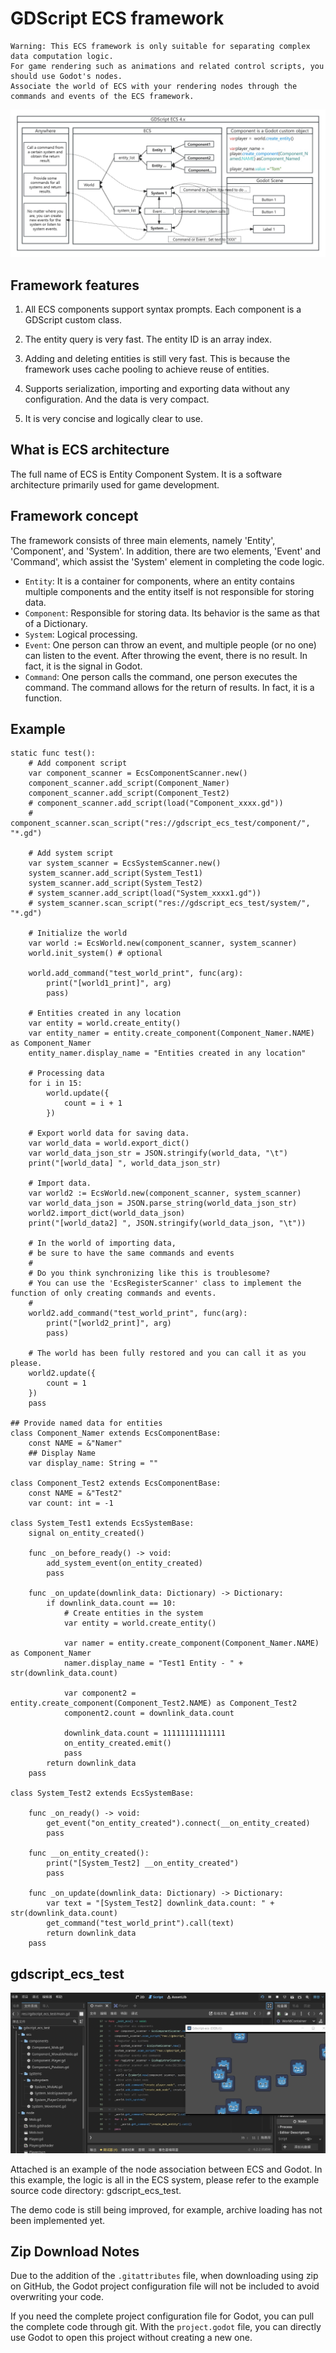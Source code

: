 # GDScript ECS framework

	Warning: This ECS framework is only suitable for separating complex data computation logic.
	For game rendering such as animations and related control scripts, you should use Godot's nodes.
	Associate the world of ECS with your rendering nodes through the commands and events of the ECS framework.

![GDScript ECS](https://raw.githubusercontent.com/yihrmc/gdscript-ecs-assets/main/ecs2.jpg)

## Framework features

1. All ECS components support syntax prompts. Each component is a GDScript custom class.

2. The entity query is very fast. The entity ID is an array index.

3. Adding and deleting entities is still very fast. This is because the framework uses cache pooling to achieve reuse of entities.

4. Supports serialization, importing and exporting data without any configuration. And the data is very compact.

5. It is very concise and logically clear to use.


## What is ECS architecture

The full name of ECS is Entity Component System. It is a software architecture primarily used for game development.


## Framework concept

The framework consists of three main elements, namely 'Entity', 'Component', and 'System'.
In addition, there are two elements, 'Event' and 'Command', which assist the 'System' element in completing the code logic.

- `Entity`: It is a container for components, where an entity contains multiple components and the entity itself is not responsible for storing data.
- `Component`: Responsible for storing data. Its behavior is the same as that of a Dictionary.
- `System`: Logical processing.
- `Event`: One person can throw an event, and multiple people (or no one) can listen to the event. After throwing the event, there is no result. In fact, it is the signal in Godot.
- `Command`: One person calls the command, one person executes the command. The command allows for the return of results. In fact, it is a function.

## Example
```gdscript
static func test():
	# Add component script
	var component_scanner = EcsComponentScanner.new()
	component_scanner.add_script(Component_Namer)
	component_scanner.add_script(Component_Test2)
	# component_scanner.add_script(load("Component_xxxx.gd"))
	# component_scanner.scan_script("res://gdscript_ecs_test/component/", "*.gd")

	# Add system script
	var system_scanner = EcsSystemScanner.new()
	system_scanner.add_script(System_Test1)
	system_scanner.add_script(System_Test2)
	# system_scanner.add_script(load("System_xxxx1.gd"))
	# system_scanner.scan_script("res://gdscript_ecs_test/system/", "*.gd")

	# Initialize the world
	var world := EcsWorld.new(component_scanner, system_scanner)
	world.init_system() # optional

	world.add_command("test_world_print", func(arg):
		print("[world1_print]", arg)
		pass)

	# Entities created in any location
	var entity = world.create_entity()
	var entity_namer = entity.create_component(Component_Namer.NAME) as Component_Namer
	entity_namer.display_name = "Entities created in any location"

	# Processing data
	for i in 15:
		world.update({
			count = i + 1
		})

	# Export world data for saving data.
	var world_data = world.export_dict()
	var world_data_json_str = JSON.stringify(world_data, "\t")
	print("[world_data] ", world_data_json_str)

	# Import data.
	var world2 := EcsWorld.new(component_scanner, system_scanner)
	var world_data_json = JSON.parse_string(world_data_json_str)
	world2.import_dict(world_data_json)
	print("[world_data2] ", JSON.stringify(world_data_json, "\t"))

	# In the world of importing data,
	# be sure to have the same commands and events
	#
	# Do you think synchronizing like this is troublesome?
	# You can use the 'EcsRegisterScanner' class to implement the function of only creating commands and events.
	#
	world2.add_command("test_world_print", func(arg):
		print("[world2_print]", arg)
		pass)

	# The world has been fully restored and you can call it as you please.
	world2.update({
		count = 1
	})
	pass

## Provide named data for entities
class Component_Namer extends EcsComponentBase:
	const NAME = &"Namer"
	## Display Name
	var display_name: String = ""

class Component_Test2 extends EcsComponentBase:
	const NAME = &"Test2"
	var count: int = -1

class System_Test1 extends EcsSystemBase:
	signal on_entity_created()

	func _on_before_ready() -> void:
		add_system_event(on_entity_created)
		pass

	func _on_update(downlink_data: Dictionary) -> Dictionary:
		if downlink_data.count == 10:
			# Create entities in the system
			var entity = world.create_entity()

			var namer = entity.create_component(Component_Namer.NAME) as Component_Namer
			namer.display_name = "Test1 Entity - " + str(downlink_data.count)

			var component2 = entity.create_component(Component_Test2.NAME) as Component_Test2
			component2.count = downlink_data.count

			downlink_data.count = 11111111111111
			on_entity_created.emit()
			pass
		return downlink_data
	pass

class System_Test2 extends EcsSystemBase:

	func _on_ready() -> void:
		get_event("on_entity_created").connect(__on_entity_created)
		pass

	func __on_entity_created():
		print("[System_Test2] __on_entity_created")
		pass

	func _on_update(downlink_data: Dictionary) -> Dictionary:
		var text = "[System_Test2] downlink_data.count: " + str(downlink_data.count)
		get_command("test_world_print").call(text)
		return downlink_data
	pass
```

## gdscript_ecs_test

![demo.png](https://raw.githubusercontent.com/yihrmc/gdscript-ecs-assets/main/demo.png)

Attached is an example of the node association between ECS and Godot. In this example, the logic is all in the ECS system, please refer to the example source code directory: gdscript_ecs_test.

The demo code is still being improved, for example, archive loading has not been implemented yet.


## Zip Download Notes

Due to the addition of the `.gitattributes` file, when downloading using zip on GitHub, the Godot project configuration file will not be included to avoid overwriting your code.

If you need the complete project configuration file for Godot, you can pull the complete code through git. With the `project.godot` file, you can directly use Godot to open this project without creating a new one.
